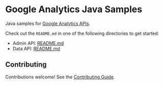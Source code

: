 # Google Analytics Java Samples

Java samples for [Google Analytics APIs][ga].

Check out the `README.md` in one of the following directories to get started:

- Admin API: [README.md](google-analytics-admin/README.md)
- Data API: [README.md](google-analytics-data/README.md)

## Contributing

Contributions welcome! See the [Contributing Guide](CONTRIBUTING.md).

[ga]: https://developers.google.com/analytics
